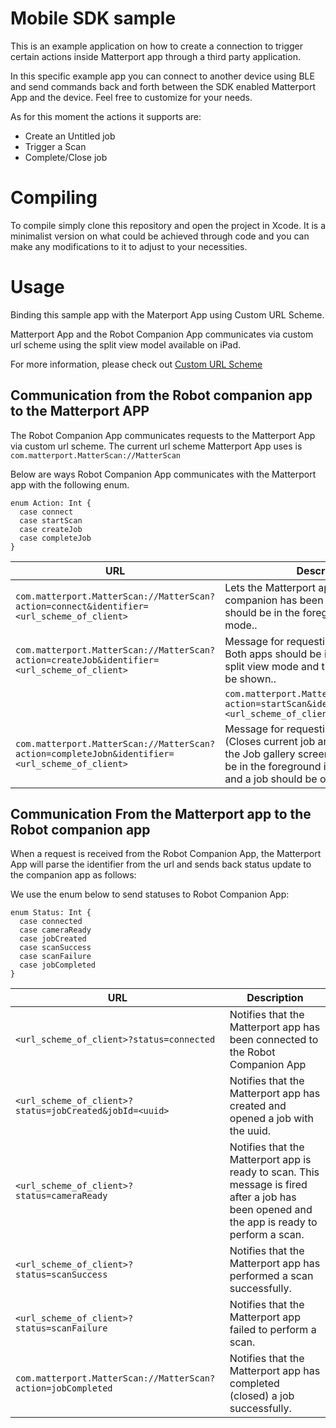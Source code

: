 # Mobile SDK sample

This is an example application on how to create a connection to trigger certain actions inside Matterport app through a third party application.

In this specific example app you can connect to another device using BLE and send commands back and forth between the SDK enabled Matterport App and the device. Feel free to customize for your needs.

As for this moment the actions it supports are:
 - Create an Untitled job
 - Trigger a Scan
 - Complete/Close job

# Compiling

To compile simply clone this repository and open the project in Xcode. It is a minimalist version on what could be achieved through code and you can make any modifications to it to adjust to your necessities.

# Usage

Binding this sample app with the Materport App using Custom URL Scheme.

Matterport App and the Robot Companion App communicates via custom url scheme using the split view model available on iPad.

For more information, please check out [Custom URL Scheme](https://developer.apple.com/documentation/xcode/defining-a-custom-url-scheme-for-your-app)


## Communication from the Robot companion app to the Matterport APP

The Robot Companion App communicates requests to the Matterport App via custom url scheme. The current url scheme Matterport App uses is ​​`com.matterport.MatterScan://MatterScan`

Below are ways Robot Companion App communicates with the Matterport app with the following enum.

```
enum Action: Int {
  case connect
  case startScan
  case createJob
  case completeJob
}
```
|URL|Description|
|-|-|
|`​​com.matterport.MatterScan://MatterScan?action=connect&identifier=<url_scheme_of_client>`|Lets the Matterport app know that a new companion has been bound. Both apps should be in the foreground in split view mode..|
|`​​com.matterport.MatterScan://MatterScan?action=createJob&identifier=<url_scheme_of_client>`|Message for requesting a Job Creation. Both apps should be in the foreground in split view mode and the jobs view should be shown..|
​​|`com.matterport.MatterScan://MatterScan?action=startScan&identifier=<url_scheme_of_client>`|Message for requesting to start a Scan. Both apps should be in the foreground in split view mode and a job should be opened.|
|`​​com.matterport.MatterScan://MatterScan?action=completeJobn&identifier=<url_scheme_of_client>`|Message for requesting job completion. (Closes current job and navigates back to the Job gallery screen). Both apps should be in the foreground in split view mode and a job should be opened.|



## Communication From the Matterport app to the Robot companion app

When a request is received from the Robot Companion App, the Matterport App will parse the identifier from the url and sends back status update to the companion app as follows:

We use the enum below to send statuses to Robot Companion App:

```
enum Status: Int {
  case connected
  case cameraReady
  case jobCreated
  case scanSuccess
  case scanFailure
  case jobCompleted
}
```

|URL|Description|
|-|-|
|`<url_scheme_of_client>?status=connected`|Notifies that the Matterport app has been connected to the Robot Companion App|
|`<url_scheme_of_client>?status=jobCreated&jobId=<uuid>`|Notifies that the Matterport app has created and opened a job with the uuid.|
|`<url_scheme_of_client>?status=cameraReady`|Notifies that the Matterport app is ready to scan. This message is fired after a job has been opened and the app is ready to perform a scan.|
|`<url_scheme_of_client>?status=scanSuccess`|Notifies that the Matterport app has performed a scan successfully.|
|`<url_scheme_of_client>?status=scanFailure`|Notifies that the Matterport app failed to perform a scan.|
|`​​com.matterport.MatterScan://MatterScan?action=jobCompleted`|Notifies that the Matterport app has completed (closed) a job successfully.|




